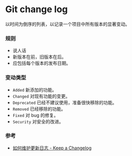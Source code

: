 # Git change log

以时间为倒序的列表，以记录一个项目中所有版本的显著变动。

### 规则

- 说人话
- 新版本在前，旧版本在后。
- 应包括每个版本的发布日期。

### 变动类型

- `Added` 新添加的功能。
- `Changed` 对现有功能的变更。
- `Deprecated` 已经不建议使用，准备很快移除的功能。
- `Removed` 已经移除的功能。
- `Fixed` 对 bug 的修复。
- `Security` 对安全的改进。


### 参考

- [如何维护更新日志 - Keep a Changelog](https://keepachangelog.com/zh-CN/1.0.0/)
